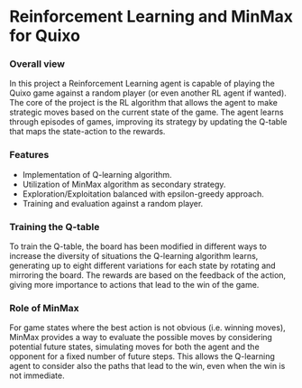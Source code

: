 # Reinforcement Learning and MinMax for Quixo

### Overall view
In this project a Reinforcement Learning agent is capable of playing the Quixo game against a random player (or even another RL agent if wanted). The core of the project is the RL algorithm that allows the agent to make strategic moves based on the current state of the game. The agent learns through episodes of games, improving its strategy by updating the Q-table that maps the state-action to the rewards.

### Features
- Implementation of Q-learning algorithm.
- Utilization of MinMax algorithm as secondary strategy.
- Exploration/Exploitation balanced with epsilon-greedy approach.
- Training and evaluation against a random player.

### Training the Q-table
To train the Q-table, the board has been modified in different ways to increase the diversity of situations the Q-learning algorithm learns, generating up to eight different variations for each state by rotating and mirroring the board. 
The rewards are based on the feedback of the action, giving more importance to actions that lead to the win of the game.

### Role of MinMax
For game states where the best action is not obvious (i.e. winning moves), MinMax provides a way to evaluate the possible moves by considering potential future states, simulating moves for both the agent and the opponent for a fixed number of future steps. This allows the Q-learning agent to consider also the paths that lead to the win, even when the win is not immediate.

